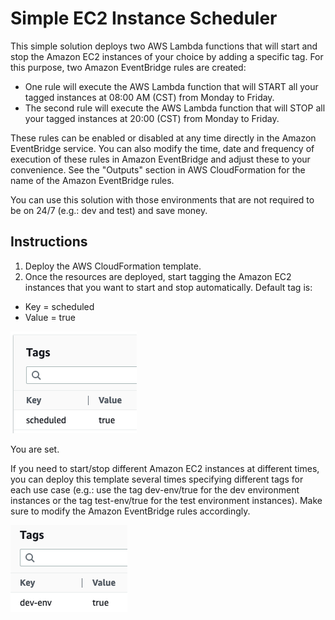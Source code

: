 # Simple EC2 Instance Scheduler

This simple solution deploys two AWS Lambda functions that will start and stop the Amazon EC2 instances of your choice by adding a specific tag. For this purpose, two Amazon EventBridge rules are created:

* One rule will execute the AWS Lambda function that will START all your tagged instances at 08:00 AM (CST) from Monday to Friday.
* The second rule will execute the AWS Lambda function that will STOP all your tagged instances at 20:00 (CST) from Monday to Friday.

These rules can be enabled or disabled at any time directly in the Amazon EventBridge service. You can also modify the time, date and frequency of execution of these rules in Amazon EventBridge and adjust these to your convenience. See the "Outputs" section in AWS CloudFormation for the name of the Amazon EventBridge rules.

You can use this solution with those environments that are not required to be on 24/7 (e.g.: dev and test) and save money.

## Instructions

1. Deploy the AWS CloudFormation template.
2. Once the resources are deployed, start tagging the Amazon EC2 instances that you want to start and stop automatically. Default tag is:

* Key = scheduled
* Value = true

![Default tags](default-tags.png)

You are set.

If you need to start/stop different Amazon EC2 instances at different times, you can deploy this template several times specifying different tags for each use case (e.g.: use the tag dev-env/true for the dev environment instances or the tag test-env/true for the test environment instances). Make sure to modify the Amazon EventBridge rules accordingly.

![Dev-env tags example](dev-env-tags.png)
